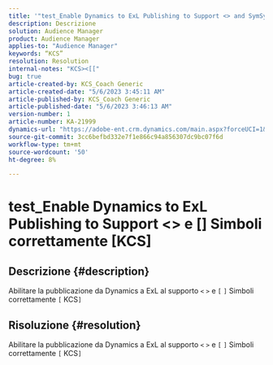 ```yaml
---
title: '"test_Enable Dynamics to ExL Publishing to Support <> and SymSymbol Correctly KCS" (Abilita Dynamics a pubblicazione ExL per supportare <> e simboli correttamente KCS)'
description: Descrizione
solution: Audience Manager
product: Audience Manager
applies-to: "Audience Manager"
keywords: “KCS”
resolution: Resolution
internal-notes: "KCS><[["
bug: true
article-created-by: KCS_Coach Generic
article-created-date: "5/6/2023 3:45:11 AM"
article-published-by: KCS_Coach Generic
article-published-date: "5/6/2023 3:46:13 AM"
version-number: 1
article-number: KA-21999
dynamics-url: "https://adobe-ent.crm.dynamics.com/main.aspx?forceUCI=1&pagetype=entityrecord&etn=knowledgearticle&id=6eee3866-c0eb-ed11-a7c6-6045bd0061cb"
source-git-commit: 3cc6befbd332e7f1e866c94a856307dc9bc07f6d
workflow-type: tm+mt
source-wordcount: '50'
ht-degree: 8%

---
```


# test_Enable Dynamics to ExL Publishing to Support &lt;> e [] Simboli correttamente [KCS]

## Descrizione {#description}

Abilitare la pubblicazione da Dynamics a ExL al supporto `<` `>`  e `[` `]`  Simboli correttamente `[` KCS`]`

## Risoluzione {#resolution}


Abilitare la pubblicazione da Dynamics a ExL al supporto `<` `>`  e `[` `]`  Simboli correttamente `[` KCS`]`

